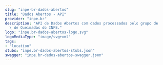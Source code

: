 ```yaml
---
slug: "inpe-br-dados-abertos"
title: "Dados Abertos - API"
provider: "inpe.br"
description: "API de Dados Abertos com dados processados pelo grupo de monitoramento\
  \ de Queimadas do INPE."
logo: "inpe.br-dados-abertos-logo.svg"
logoMediaType: "image/svg+xml"
tags:
- "location"
stubs: "inpe.br-dados-abertos-stubs.json"
swagger: "inpe.br-dados-abertos-swagger.json"
---
```

